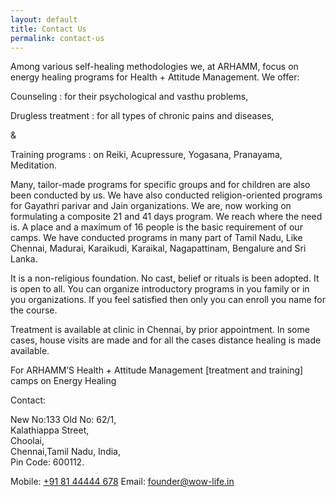 ```yaml
---
layout: default
title: Contact Us
permalink: contact-us
---
```


<div class="contact_us base_content_margin">
  <p><span class="bold">Among various self-healing methodologies we, at ARHAMM, focus on energy healing programs for Health + Attitude Management. We offer: </span>
  </p>

  <p><span class="bold">  Counseling :</span> for their psychological and vasthu problems,</p>

  <p><span class="bold">  Drugless treatment :</span> for all types of chronic pains and diseases,</p> &

  <p><span class="bold">Training programs :</span> on Reiki, Acupressure, Yogasana, Pranayama, Meditation.</p>

  <p>Many,<span class="bold"> tailor-made programs</span> for specific groups and for children are also been conducted
    by
    us. We have also conducted <span class="bold">religion-oriented programs </span> for Gayathri parivar and Jain
    organizations. We are, now working on formulating a composite 21 and 41 days program.<span class="bold"> We reach where the need is</span>.
    A place and a maximum of 16 people is the basic requirement of our camps. We have conducted programs in
    <span class="bold">many part of Tamil Nadu</span>, Like Chennai, Madurai, Karaikudi, Karaikal, Nagapattinam,
    Bengalure
    and Sri Lanka.</p>

  <p>It is a non-religious foundation. No cast, belief or rituals is been adopted. It is open to all. You can organize
    introductory programs in you family or in you organizations. If you feel satisfied then only you can enroll you name
    for the course.</p>

  <p>Treatment is available at clinic in Chennai, by prior appointment. In some cases, house visits are made and for all
    the cases distance healing is made available.</p>

  <p>For ARHAMM’S Health + Attitude Management [treatment and training] camps on Energy Healing</p>

  <span class="bold">Contact: </span>
  <p><span>New No:133 Old No: 62/1,<br>
    Kalathiappa Street,<br>
    Choolai,<br>
    Chennai,Tamil Nadu, India,<br>
    Pin Code: 600112.</span></p>
  <p>Mobile: <a href="tel:+918144444678">+91 81 44444 678</a>
    Email: <a href="mailto:founder@wow-life.in">founder@wow-life.in</a>
  </p>
</div>
